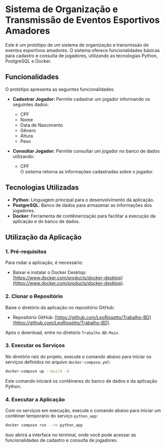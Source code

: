 # Sistema de Organização e Transmissão de Eventos Esportivos Amadores

Este é um protótipo de um sistema de organização e transmissão de eventos esportivos amadores. O sistema oferece funcionalidades básicas para cadastro e consulta de jogadores, utilizando as tecnologias Python, PostgreSQL e Docker.

## Funcionalidades

O protótipo apresenta as seguintes funcionalidades:

- **Cadastrar Jogador:** Permite cadastrar um jogador informando os seguintes dados:
  - CPF
  - Nome
  - Data de Nascimento
  - Gênero
  - Altura
  - Peso

- **Consultar Jogador:** Permite consultar um jogador no banco de dados utilizando:
  - CPF  
  O sistema retorna as informações cadastradas sobre o jogador.

## Tecnologias Utilizadas

- **Python**: Linguagem principal para o desenvolvimento da aplicação.
- **PostgreSQL**: Banco de dados para armazenar as informações dos jogadores.
- **Docker**: Ferramenta de contêinerização para facilitar a execução da aplicação e do banco de dados.

## Utilização da Aplicação

### 1. Pré-requisitos

Para rodar a aplicação, é necessário:

- Baixar e instalar o Docker Desktop: [https://www.docker.com/products/docker-desktop](https://www.docker.com/products/docker-desktop).

### 2. Clonar o Repositório

Baixe o diretório da aplicação no repositório GitHub:

- Repositório GitHub: [https://github.com/LeoRissetto/Trabalho-BD](https://github.com/LeoRissetto/Trabalho-BD).

Após o download, entre no diretório `Trabalho-BD-Main`.

### 3. Executar os Serviços

No diretório raiz do projeto, execute o comando abaixo para iniciar os serviços definidos no arquivo `docker-compose.yml`:

```bash
docker-compose up --build -d
```

Este comando iniciará os contêineres do banco de dados e da aplicação Python.

### 4. Executar a Aplicação

Com os serviços em execução, execute o comando abaixo para iniciar um contêiner temporário do serviço `python_app`:

```bash
docker compose run --rm python_app
```

Isso abrirá a interface no terminal, onde você pode acessar as funcionalidades de cadastro e consulta de jogadores.